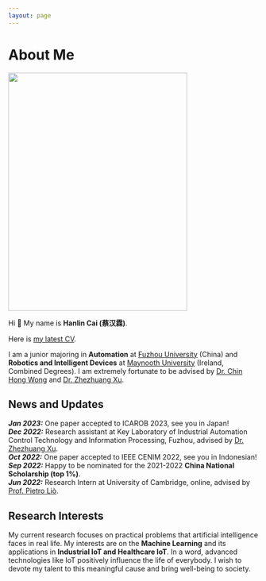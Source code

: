 ```yaml
---
layout: page
---
```


# About Me

<img src="https://www.caihanlin.com/caihanlin.jpg" class="floatpic" width="360" height="480">



Hi 👋 My name is **Hanlin Cai (蔡汉霖)**. 

Here is [my latest CV](https://caihanlin.com/file/CV-HanlinCAI.pdf).

I am a junior majoring in **Automation** at [Fuzhou University](https://www.fzu.edu.cn/ ) (China) and **Robotics and Intelligent Devices** at [Maynooth University](https://maynoothuniversity.ie/) (Ireland, Combined Degrees). I am extremely fortunate to be advised by [Dr. Chin Hong Wong](https://www.researchgate.net/profile/Chin-Hong-Wong) and [Dr. Zhezhuang Xu](https://dqxy.fzu.edu.cn/en/info/1009/1072.htm).

## News and Updates

***Jan 2023:*** One paper accepted to ICAROB 2023, see you in Japan!<br>***Dec 2022:*** Research assistant at Key Laboratory of Industrial Automation Control Technology and Information Processing, Fuzhou, advised by [Dr. Zhezhuang Xu](https://dqxy.fzu.edu.cn/en/info/1009/1072.htm).<br>***Oct 2022:*** One paper accepted to IEEE CENIM 2022, see you in Indonesian!<br>***Sep 2022:*** Happy to be nominated for the 2021-2022 **China National Scholarship (top 1%)**.<br>***Jun 2022:*** Research Intern at University of Cambridge, online, advised by [Prof. Pietro Liò](https://www.cl.cam.ac.uk/~pl219/ ).<br>

## Research Interests

My current research focuses on practical problems that artificial intelligence faces in real life. My interests are on the **Machine Learning** and its applications in **Industrial IoT and Healthcare IoT**. In a word, advanced technologies like IoT positively influence the life of everybody.  I wish to devote my talent to this meaningful cause and bring well-being to society.



<!-- Calendly badge widget begin -->
<link href="https://assets.calendly.com/assets/external/widget.css" rel="stylesheet">

<script src="https://assets.calendly.com/assets/external/widget.js" type="text/javascript" async></script>
<script type="text/javascript">window.onload = function() { Calendly.initBadgeWidget({ url: 'https://calendly.com/lancecai/meet-with-lance', text: 'Schedule time with me', color: '#0069ff', textColor: '#ffffff', branding: true }); }</script>
<!-- Calendly badge widget end -->
